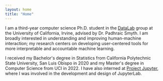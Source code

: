 ```yaml
---
layout: home
title: "Home"
---
```


I am a third-year computer science Ph.D. student in the <a href="https://www.ics.uci.edu/~smyth/research_group.html">DataLab</a> group at the University of California, Irvine, advised by Dr. Padhraic Smyth. I am broadly interested in understanding and improving human-machine interaction; my research centers on developing user-centered tools for more interpretable and accountable machine learning.

I received my Bachelor's degree in Statistics from California Polytechnic State University, San Luis Obispo in 2020 and my Master's degree in Computer Science from UCI in 2022. I have also interned at <a href="https://jupyter.org/">Project Jupyter</a>, where I was involved in the development and design of JupyterLab. 